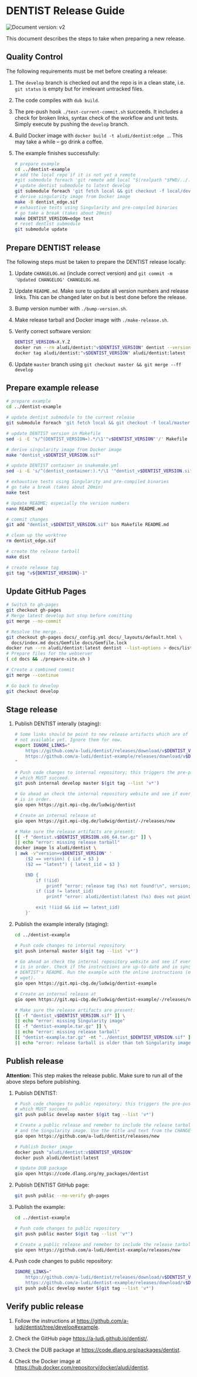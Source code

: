 DENTIST Release Guide
=====================

![Document version: v2](https://img.shields.io/badge/Document%20version-v2-informational?logo=markdown)

This document describes the steps to take when preparing a new release.

## Quality Control

The following requirements must be met before creating a release:

1. The `develop` branch is checked out and the repo is in a clean state, i.e.
   `git status` is empty but for irrelevant untracked files.

2. The code compiles with `dub build`.

3. The pre-push hook `./test-current-commit.sh` succeeds. It includes a check
   for broken links, syntax check of the workflow and unit tests. Simply
   execute by pushing the `develop` branch.

4. Build Docker image with `docker build -t aludi/dentist:edge .`. This may take a
   while – go drink a coffee.

5. The example finishes successfully:
    
    ```sh
    # prepare example
    cd ../dentist-example
    # add the local repo if it is not yet a remote
    #git submodule foreach 'git remote add local "$(realpath "$PWD/../../../dentist")"'
    # update dentist submodule to latest develop
    git submodule foreach 'git fetch local && git checkout -f local/develop'
    # derive singularity image from Docker image
    make -B dentist_edge.sif
    # exhaustive tests using Singularity and pre-compiled binaries
    # go take a break (takes about 20min)
    make DENTIST_VERSION=edge test
    # reset dentist submodule
    git submodule update
    ```


## Prepare DENTIST release

The following steps must be taken to prepare the DENTIST release locally:

1. Update `CHANGELOG.md` (include correct version) and
   `git commit -m 'Updated CHANGELOG' CHANGELOG.md`.

2. Update `README.md`. Make sure to update all version numbers and release
   links. This can be changed later on but is best done before the release.

3. Bump version number with `./bump-version.sh`.

4. Make release tarball and Docker image with `./make-release.sh`.

5. Verify correct software version:
   ```sh
   DENTIST_VERSION=X.Y.Z
   docker run --rm aludi/dentist:"v$DENTIST_VERSION" dentist --version
   docker tag aludi/dentist:"v$DENTIST_VERSION" aludi/dentist:latest
   ```

6. Update `master` branch using `git checkout master && git merge --ff develop`


## Prepare example release

```sh
# prepare example
cd ../dentist-example

# update dentist submodule to the current release
git submodule foreach 'git fetch local && git checkout -f local/master'

# update DENTIST version in Makefile
sed -i -E 's/^(DENTIST_VERSION=).*/\1'"v$DENTIST_VERSION"'/' Makefile

# derive singularity image from Docker image
make "dentist_v$DENTIST_VERSION.sif"

# update DENTIST container in snakemake.yml
sed -i -E 's/^(dentist_container:).*/\1 '"dentist_v$DENTIST_VERSION.sif"'/' snakemake.yml

# exhaustive tests using Singularity and pre-compiled binaries
# go take a break (takes about 20min)
make test

# Update README; especially the version numbers
nano README.md

# commit changes
git add "dentist_v$DENTIST_VERSION.sif" bin Makefile README.md 

# clean up the worktree
rm dentist_edge.sif

# create the release tarball
make dist

# create release tag
git tag "v${DENTIST_VERSION}-1"
```


## Update GitHub Pages

```sh
# Switch to gh-pages
git checkout gh-pages
# Merge latest develop but stop before comitting
git merge --no-commit

# Resolve the merge...
git checkout gh-pages docs/_config.yml docs/_layouts/default.html \
  docs/index.md docs/Gemfile docs/Gemfile.lock
docker run --rm aludi/dentist:latest dentist --list-options > docs/list-of-commandline-options.md
# Prepare files for the webserver
( cd docs && ./prepare-site.sh )

# Create a combined commit
git merge --continue

# Go back to develop
git checkout develop
```


## Stage release

1. Publish DENTIST interally (staging):

    ```sh
    # Some links should be point to new release artifacts which are of course
    # not available yet. Ignore them for now.
    export IGNORE_LINKS="
        https://github.com/a-ludi/dentist/releases/download/v$DENTIST_VERSION/dentist.v$DENTIST_VERSION.x86_64.tar.gz
        https://github.com/a-ludi/dentist-example/releases/download/v$DENTIST_VERSION-1/dentist-example.tar.gz
    "

    # Push code changes to internal repository; this triggers the pre-push hook
    # which MUST succeed.
    git push internal develop master $(git tag --list 'v*')

    # Go ahead an check the internal repository website and see if everything
    # is in order.
    gio open https://git.mpi-cbg.de/ludwig/dentist

    # Create an internal release at
    gio open https://git.mpi-cbg.de/ludwig/dentist/-/releases/new

    # Make sure the release artifacts are present:
    [[ -f "dentist.v$DENTIST_VERSION.x86_64.tar.gz" ]] \
    || echo "error: missing release tarball"
    docker image ls aludi/dentist \
    | awk -v"version=v$DENTIST_VERSION" '
        ($2 == version) { iid = $3 }
        ($2 == "latest") { latest_iid = $3 }

        END {
            if (!iid)
                printf "error: release tag (%s) not found!\n", version;
            if (iid != latest_iid)
                printf "error: aludi/dentist:latest (%s) does not point to aludi/dentist:%s (%s). Please update using:\n    docker tag aludi/dentist:%s aludi/dentist:latest.\n", latest_iid, version, iid, version;

            exit !(iid && iid == latest_iid)
        }'
    ```

2. Publish the example interally (staging):

    ```sh
    cd ../dentist-example

    # Push code changes to internal repository
    git push internal master $(git tag --list 'v*')

    # Go ahead an check the internal repository website and see if everything
    # is in order. Check if the instructions are up-to-date and in sync with
    # DENTIST's README. Run the example with the online instructions (except
    # wget).
    gio open https://git.mpi-cbg.de/ludwig/dentist-example

    # Create an internal release at
    gio open https://git.mpi-cbg.de/ludwig/dentist-example/-/releases/new

    # Make sure the release artifacts are present:
    [[ -f "dentist_v$DENTIST_VERSION.sif" ]] \
    || echo "error: missing Singularity image"
    [[ -f "dentist-example.tar.gz" ]] \
    || echo "error: missing release tarball"
    [[ "dentist-example.tar.gz" -nt "../dentist_$DENTIST_VERSION.sif" ]] \
    || echo "error: release tarball is older than teh Singularity image"
    ```


## Publish release

**Attention:** This step makes the release public. Make sure to run all of the
above steps before publishing.

1. Publish DENTIST:

    ```sh
    # Push code changes to public repository; this triggers the pre-push hook
    # which MUST succeed.
    git push public develop master $(git tag --list 'v*')

    # Create a public release and remeber to include the release tarball
    # and the Singularity image. Use the title and text from the CHANGELOG.
    gio open https://github.com/a-ludi/dentist/releases/new

    # Publish Docker image
    docker push "aludi/dentist:v$DENTIST_VERSION"
    docker push aludi/dentist:latest

    # Update DUB package
    gio open https://code.dlang.org/my_packages/dentist
    ```

2. Publish DENTIST GitHub page:

    ```sh
    git push public --no-verify gh-pages
    ```

3. Publish the example:

    ```sh
    cd ../dentist-example

    # Push code changes to public repository
    git push public master $(git tag --list 'v*')

    # Create a public release and remeber to include the release tarball
    gio open https://github.com/a-ludi/dentist-example/releases/new
    ```

4. Push code changes to public repository:

    ```sh
    IGNORE_LINKS="
        https://github.com/a-ludi/dentist/releases/download/v$DENTIST_VERSION/dentist.v$DENTIST_VERSION.x86_64.tar.gz
        https://github.com/a-ludi/dentist-example/releases/download/v$DENTIST_VERSION-1/dentist-example.tar.gz" \
    git push public develop master $(git tag --list 'v*')
    ```


## Verify public release

1. Follow the instructions at <https://github.com/a-ludi/dentist/tree/develop#example>.

2. Check the GitHub page <https://a-ludi.github.io/dentist/>.

3. Check the DUB package at <https://code.dlang.org/packages/dentist>.

4. Check the Docker image at <https://hub.docker.com/repository/docker/aludi/dentist>.
